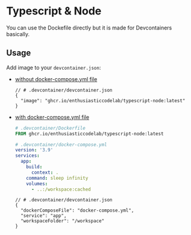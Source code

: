 # Typescript & Node

You can use the Dockefile directly but it is made for Devcontainers basically.

## Usage

Add image to your `devcontainer.json`:

- [without docker-compose.yml file]

  ```jsonc
  // # .devcontainer/devcontainer.json
  {
    "image": "ghcr.io/enthusiasticcodelab/typescript-node:latest"
  }
  ```

- [with docker-compose.yml file]

  ```Dockerfile
  # .devcontainer/Dockerfile
  FROM ghcr.io/enthusiasticcodelab/typescript-node:latest
  ```

  ```yaml
  # .devcontainer/docker-compose.yml
  version: '3.9'
  services:
    app:
      build:
        context: .
      command: sleep infinity
      volumes:
        - ..:/workspace:cached
  ```

  ```jsonc
  // # .devcontainer/devcontainer.json
  {
    "dockerComposeFile": "docker-compose.yml",
    "service": "app",
    "workspaceFolder": "/workspace"
  }
  ```

[without docker-compose.yml file]: https://github.com/enthusiasticcodelab/website/blob/2574612d5b4a6e77db1ea5373590009abc05a7b5/.devcontainer/devcontainer.json#L3
[with docker-compose.yml file]: https://github.com/enthusiasticcodelab/website/tree/main/.devcontainer
